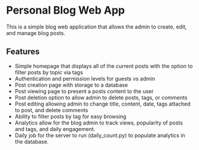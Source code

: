 # Personal Blog Web App

This is a simple blog web application that allows the admin to create, edit, and manage blog posts.

## Features
- Simple homepage that displays all of the current posts with the option to filter posts by topic via tags
- Authentication and permission levels for guests vs admin
- Post creation page with storage to a database
- Post viewing page to present a posts content to the user
- Post deletion option to allow admin to delete posts, tags, or comments
- Post editing allowing admin to change title, content, date, tags attached to post, and delete comments
- Ability to filter posts by tag for easy browsing
- Analytics allow for the blog admin to track views, popularity of posts and tags, and daily engagement.
- Daily job for the server to run (daily_count.py) to populate analytics in the database.